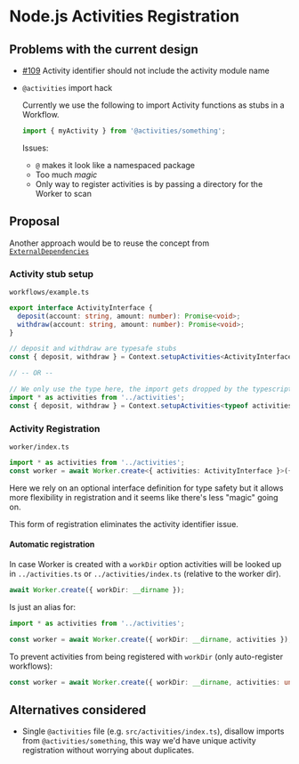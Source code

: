 # Node.js Activities Registration

## Problems with the current design

- [#109](https://github.com/temporalio/sdk-node/issues/109) Activity identifier should not include the activity module name
- `@activities` import hack

  Currently we use the following to import Activity functions as stubs in a Workflow.

  ```ts
  import { myActivity } from '@activities/something';
  ```

  Issues:

  - `@` makes it look like a namespaced package
  - Too much _magic_
  - Only way to register activities is by passing a directory for the Worker to scan

## Proposal

Another approach would be to reuse the concept from [`ExternalDependencies`](https://docs.temporal.io/docs/node/external-dependencies#example)

### Activity stub setup

`workflows/example.ts`

```ts
export interface ActivityInterface {
  deposit(account: string, amount: number): Promise<void>;
  withdraw(account: string, amount: number): Promise<void>;
}

// deposit and withdraw are typesafe stubs
const { deposit, withdraw } = Context.setupActivities<ActivityInterface>(activityOptions);

// -- OR --

// We only use the type here, the import gets dropped by the typescript compiler
import * as activities from '../activities';
const { deposit, withdraw } = Context.setupActivities<typeof activities>(activityOptions);
```

### Activity Registration

`worker/index.ts`

```ts
import * as activities from '../activities';
const worker = await Worker.create<{ activities: ActivityInterface }>({ activities });
```

Here we rely on an optional interface definition for type safety but it allows more flexibility in registration and it seems like there's less "magic" going on.

This form of registration eliminates the activity identifier issue.

#### Automatic registration

In case Worker is created with a `workDir` option activities will be looked up in `../activities.ts` or `../activities/index.ts` (relative to the worker dir).

```ts
await Worker.create({ workDir: __dirname });
```

Is just an alias for:

```ts
import * as activities from '../activities';

const worker = await Worker.create({ workDir: __dirname, activities });
```

To prevent activities from being registered with `workDir` (only auto-register workflows):

```ts
const worker = await Worker.create({ workDir: __dirname, activities: undefined });
```

## Alternatives considered

- Single `@activities` file (e.g. `src/activities/index.ts`), disallow imports from `@activities/something`, this way we'd have unique activity registration without worrying about duplicates.
